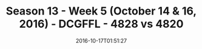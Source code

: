 ---
title: Season 13 - Week 5 (October 14 & 16, 2016) - DCGFFL - 4828 vs 4820
teams_score:
- team: 4828
  score:
- team: 4820
  score: 14
mvp: S. Cramer (S. Orange); A. Payne (Midnight)
game-ball: S. Bartel (S. Orange); I. Malcolm (Midnight)
season: 13
week: 5
date: '2016-10-17T01:51:27'
pageid: season-13-week-5-october-14-16-2016-4828-vs-4820
---